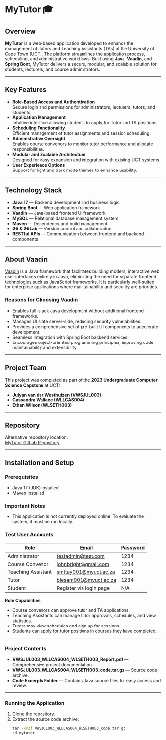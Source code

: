 # MyTutor 🎓

## Overview  
**MyTutor** is a web-based application developed to enhance the management of Tutors and Teaching Assistants (TAs) at the University of Cape Town (UCT). The platform streamlines the application process, scheduling, and administrative workflows. Built using **Java**, **Vaadin**, and **Spring Boot**, MyTutor delivers a secure, modular, and scalable solution for students, lecturers, and course administrators.

---

## Key Features  
- **Role-Based Access and Authentication**  
  Secure login and permissions for administrators, lecturers, tutors, and students.  
- **Application Management**  
  Intuitive interface allowing students to apply for Tutor and TA positions.  
- **Scheduling Functionality**  
  Efficient management of tutor assignments and session scheduling.  
- **Administrative Oversight**  
  Enables course convenors to monitor tutor performance and allocate responsibilities.  
- **Modular and Scalable Architecture**  
  Designed for easy expansion and integration with existing UCT systems.  
- **User Experience Options**  
  Support for light and dark mode themes to enhance usability.

---

## Technology Stack  
- **Java 17** — Backend development and business logic  
- **Spring Boot** — Web application framework  
- **Vaadin** — Java-based frontend UI framework  
- **MySQL** — Relational database management system  
- **Maven** — Dependency and build management  
- **Git & GitLab** — Version control and collaboration  
- **RESTful APIs** — Communication between frontend and backend components

---

## About Vaadin  
[Vaadin](https://vaadin.com/) is a Java framework that facilitates building modern, interactive web user interfaces entirely in Java, eliminating the need for separate frontend technologies such as JavaScript frameworks. It is particularly well-suited for enterprise applications where maintainability and security are priorities.

### Reasons for Choosing Vaadin  
- Enables full-stack Java development without additional frontend frameworks.  
- Manages UI state server-side, reducing security vulnerabilities.  
- Provides a comprehensive set of pre-built UI components to accelerate development.  
- Seamless integration with Spring Boot backend services.  
- Encourages object-oriented programming principles, improving code maintainability and extensibility.

---

## Project Team  
This project was completed as part of the **2023 Undergraduate Computer Science Capstone** at UCT:  
- **Julyan van der Westhuizen (VWSJUL003)**  
- **Cassandra Wallace (WLLCAS004)**  
- **Ethan Wilson (WLSETH003)**

---

## Repository  
Alternative repository location:  
[MyTutor GitLab Repository](https://gitlab.cs.uct.ac.za/capstone-elite/mytutor)

---

## Installation and Setup  

### Prerequisites  
- Java 17 (JDK) installed  
- Maven installed

### Important Notes  
- This application is not currently deployed online. To evaluate the system, it must be run locally.

### Test User Accounts  
| Role               | Email                     | Password |  
|--------------------|---------------------------|----------|  
| Administrator      | testadmin@test.com        | 1234     |  
| Course Convenor    | johnbright@gmail.com      | 1234     |  
| Teaching Assistant | smttay001@myuct.ac.za     | 1234     |  
| Tutor              | blesam001@myuct.ac.za     | 1234     |  
| Student            | Register via login page   | N/A      |

**Role Capabilities:**  
- Course convenors can approve tutor and TA applications.  
- Teaching Assistants can manage tutor approvals, schedules, and view statistics.  
- Tutors may view schedules and sign up for sessions.  
- Students can apply for tutor positions in courses they have completed.

---

### Project Contents  
- **VWSJUL003_WLLCAS004_WLSETH003_Report.pdf** — Comprehensive project documentation.  
- **VWSJUL003_WLLCAS004_WLSETH003_code.tar.gz** — Source code archive.  
- **Code Excerpts Folder** — Contains Java source files for easy access and review.

---

### Running the Application  
1. Clone the repository.  
2. Extract the source code archive:  
   ```bash
   tar -xvzf VWSJUL003_WLLCAS004_WLSETH003_code.tar.gz  
   cd mytutor  
